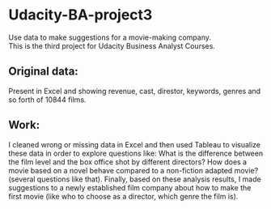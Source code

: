 # Udacity-BA-project3
Use data to make suggestions for a movie-making company.<br>
This is the third project for Udacity Business Analyst Courses.

## Original data:
Present in Excel and showing revenue, cast, direstor, keywords, genres and so forth of 10844 films. 

## Work:
I cleaned wrong or missing data in Excel and then used Tableau to visualize these data in order to explore questions like: What is the difference between the film level and the box office shot by different directors? How does a movie based on a novel behave compared to a non-fiction adapted movie? (several questions like that). Finally, based on these analysis results, I made suggestions to a newly established film company about how to make the first movie (like who to choose as a director, which genre the film is).
